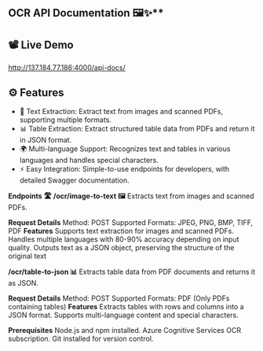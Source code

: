 ## OCR API Documentation 🖼️✨**

## 📽️ Live Demo
http://137.184.77.186:4000/api-docs/

## ⚙️ Features
- 📄 Text Extraction: Extract text from images and scanned PDFs, supporting multiple formats.
- 📊 Table Extraction: Extract structured table data from PDFs and return it in JSON format.
- 🌍 Multi-language Support: Recognizes text and tables in various languages and handles special characters.
- ⚡ Easy Integration: Simple-to-use endpoints for developers, with detailed Swagger documentation.

**Endpoints 🛣️**
**/ocr/image-to-text 🖼️**
Extracts text from images and scanned PDFs.

**Request Details**
Method: POST
Supported Formats: JPEG, PNG, BMP, TIFF, PDF
**Features**
Supports text extraction for images and scanned PDFs.
Handles multiple languages with 80-90% accuracy depending on input quality.
Outputs text as a JSON object, preserving the structure of the original text

**/ocr/table-to-json 📊**
Extracts table data from PDF documents and returns it as JSON.

**Request Details**
Method: POST
Supported Formats: PDF (Only PDFs containing tables)
**Features**
Extracts tables with rows and columns into a JSON format.
Supports multi-language content and special characters.

**Prerequisites**
Node.js and npm installed.
Azure Cognitive Services OCR subscription.
Git installed for version control.

